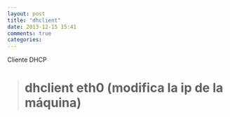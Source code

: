 ```yaml
---
layout: post
title: "dhclient"
date: 2013-12-15 15:41
comments: true
categories: 
---
```

Cliente DHCP

># dhclient eth0  (modifica la ip de la máquina)

